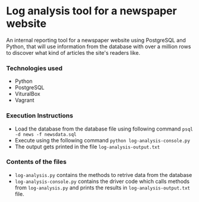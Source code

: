 # Log analysis tool for a newspaper website
An internal reporting tool for a newspaper website using PostgreSQL and Python, that will use information from the database with over a million rows to discover what kind of articles the site's readers like.

### Technologies used
- Python
- PostgreSQL
- VituralBox
- Vagrant

### Execution Instructions
- Load the database from the database file using following command
`psql -d news -f newsdata.sql`
- Execute using the following command
`python log-analysis-console.py`
- The output gets printed in the file
`log-analysis-output.txt`

### Contents of the files
- `log-analysis.py` contains the methods to retrive data from the database
- `log-analysis-console.py` contains the driver code which calls methods from `log-analysis.py` and prints the results in `log-analysis-output.txt` file.
